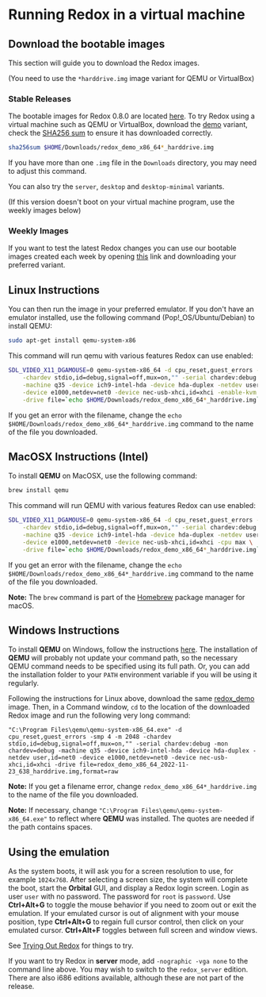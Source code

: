 # Running Redox in a virtual machine

## Download the bootable images

This section will guide you to download the Redox images.

(You need to use the `*harddrive.img` image variant for QEMU or VirtualBox)

### Stable Releases

The bootable images for Redox 0.8.0 are located [here](https://static.redox-os.org/releases/0.8.0/x86_64/). To try Redox using a virtual machine such as QEMU or VirtualBox, download the [demo](https://static.redox-os.org/releases/0.8.0/x86_64/redox_demo_x86_64_2022-11-23_638_harddrive.img) variant, check the [SHA256 sum](https://static.redox-os.org/releases/0.8.0/x86_64/SHA256SUM) to ensure it has downloaded correctly.

```sh
sha256sum $HOME/Downloads/redox_demo_x86_64*_harddrive.img
```

If you have more than one `.img` file in the `Downloads` directory, you may need to adjust this command.

You can also try the `server`, `desktop` and `desktop-minimal` variants.

(If this version doesn't boot on your virtual machine program, use the weekly images below)

### Weekly Images

If you want to test the latest Redox changes you can use our bootable images created each week by opening [this](https://static.redox-os.org/img) link and downloading your preferred variant.

## Linux Instructions

You can then run the image in your preferred emulator. If you don't have an emulator installed, use the following command (Pop!\_OS/Ubuntu/Debian) to install QEMU:

```sh
sudo apt-get install qemu-system-x86
```

This command will run qemu with various features Redox can use enabled:

```sh
SDL_VIDEO_X11_DGAMOUSE=0 qemu-system-x86_64 -d cpu_reset,guest_errors -smp 4 -m 2048 \
    -chardev stdio,id=debug,signal=off,mux=on,"" -serial chardev:debug -mon chardev=debug \
    -machine q35 -device ich9-intel-hda -device hda-duplex -netdev user,id=net0 \
    -device e1000,netdev=net0 -device nec-usb-xhci,id=xhci -enable-kvm -cpu host \
	-drive file=`echo $HOME/Downloads/redox_demo_x86_64*_harddrive.img`,format=raw
```

If you get an error with the filename, change the `echo $HOME/Downloads/redox_demo_x86_64*_harddrive.img` command to the name of the file you downloaded.

## MacOSX Instructions (Intel)

To install **QEMU** on MacOSX, use the following command:

```sh
brew install qemu
```

This command will run QEMU with various features Redox can use enabled:

```sh
SDL_VIDEO_X11_DGAMOUSE=0 qemu-system-x86_64 -d cpu_reset,guest_errors -smp 4 -m 2048 \
    -chardev stdio,id=debug,signal=off,mux=on,"" -serial chardev:debug -mon chardev=debug \
    -machine q35 -device ich9-intel-hda -device hda-duplex -netdev user,id=net0 \
    -device e1000,netdev=net0 -device nec-usb-xhci,id=xhci -cpu max \
	-drive file=`echo $HOME/Downloads/redox_demo_x86_64*_harddrive.img`,format=raw
```

If you get an error with the filename, change the `echo $HOME/Downloads/redox_demo_x86_64*_harddrive.img` command to the name of the file you downloaded.

**Note:** The `brew` command is part of the [Homebrew](https://brew.sh/) package manager for macOS.

## Windows Instructions

To install **QEMU** on Windows, follow the instructions [here](https://www.qemu.org/download/#windows). The installation of **QEMU** will probably not update your command path, so the necessary QEMU command needs to be specified using its full path. Or, you can add the installation folder to your `PATH` environment variable if you will be using it regularly.

Following the instructions for Linux above, download the same [redox_demo](https://static.redox-os.org/releases/0.8.0/x86_64/redox_demo_x86_64_2022-11-23_638_harddrive.img) image. Then, in a Command window, `cd` to the location of the downloaded Redox image and run the following very long command:

```
"C:\Program Files\qemu\qemu-system-x86_64.exe" -d cpu_reset,guest_errors -smp 4 -m 2048 -chardev stdio,id=debug,signal=off,mux=on,"" -serial chardev:debug -mon chardev=debug -machine q35 -device ich9-intel-hda -device hda-duplex -netdev user,id=net0 -device e1000,netdev=net0 -device nec-usb-xhci,id=xhci -drive file=redox_demo_x86_64_2022-11-23_638_harddrive.img,format=raw
```

**Note:** If you get a filename error, change `redox_demo_x86_64*_harddrive.img` to the name of the file you downloaded.

**Note:** If necessary, change `"C:\Program Files\qemu\qemu-system-x86_64.exe"` to reflect where **QEMU** was installed. The quotes are needed if the path contains spaces.

## Using the emulation

As the system boots, it will ask you for a screen resolution to use, for example `1024x768`. After selecting a screen size, the system will complete the boot, start the **Orbital** GUI, and display a Redox login screen. Login as user `user` with no password. The password for `root` is `password`. Use **Ctrl+Alt+G** to toggle the mouse behavior if you need to zoom out or exit the emulation. If your emulated cursor is out of alignment with your mouse position, type **Ctrl+Alt+G** to regain full cursor control, then click on your emulated cursor. **Ctrl+Alt+F** toggles between full screen and window views.

See [Trying Out Redox](./ch02-04-trying-out-redox.md) for things to try.

If you want to try Redox in **server** mode, add `-nographic -vga none` to the command line above. You may wish to switch to the `redox_server` edition. There are also i686 editions available, although these are not part of the release.
